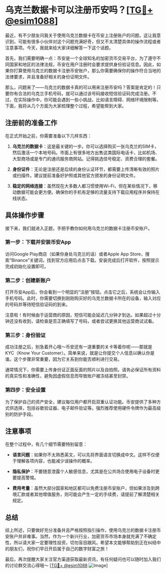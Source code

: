 # 乌克兰数据卡可以注册币安吗？[[TG💪+ @esim1088](https://t.me/s/esim1088)]

最近，有不少朋友问我关于使用乌克兰数据卡在币安上注册账户的问题。这让我意识到，可能有很多小伙伴对这个问题充满好奇，但又不太清楚具体的操作流程或者注意事项。今天，我就来给大家详细解答一下这个话题。

首先，我们需要明确一点：币安是一个全球知名的加密货币交易平台，为了遵守不同国家和地区的法律法规，币安在用户注册时会要求提供身份验证信息。因此，如果你打算使用乌克兰的数据卡注册币安账户，那么你需要确保你的操作符合当地的法律要求，并且准备好相关的身份证明文件。

那么，问题来了——乌克兰的数据卡真的可以用来注册币安吗？答案是肯定的！只要你有合法的乌克兰手机号码，就可以通过该号码接收短信验证码完成注册。不过，在实际操作中，你可能会遇到一些小挑战，比如语言障碍、网络环境限制等。下面，我将从几个方面为大家梳理整个过程，希望能帮到大家。

## 注册前的准备工作

在正式开始之前，你需要准备以下几样东西：

1. **乌克兰的数据卡**：这是最关键的一步。你可以选择购买一张乌克兰的SIM卡，然后激活一个本地号码。市面上有很多地方出售这类国际电话卡，比如机场、大型商场或是专门的通讯服务商网站。记得挑选信号稳定、资费合理的套餐。

2. **身份证件**：无论是注册还是后续的身份认证环节，都需要上传清晰有效的照片或扫描件。建议提前准备好护照或其他官方颁发的身份证明文件。

3. **稳定的网络连接**：虽然现在大多数人都习惯使用Wi-Fi，但在某些情况下，移动数据可能会更方便。确保你的手机有足够的流量支持下载应用程序并保持在线状态。

## 具体操作步骤

接下来，我们就进入正题，手把手教你如何用乌克兰的数据卡注册币安账户。

### 第一步：下载并安装币安App

访问Google Play商店（如果你身处乌克兰的话）或者Apple App Store，搜索“Binance”关键词，找到官方应用后点击下载。安装完成后打开软件，按照提示完成初始化设置即可。

### 第二步：创建新账户

打开币安App后，你会看到一个明显的“注册”按钮。点击它之后，系统会让你输入手机号码。此时，你需要切换到刚刚购买好的乌克兰数据卡所在的设备，输入对应的号码并等待短信验证码的到来。

注意啦！有时候由于运营商的原因，短信可能会延迟几分钟才到达。如果超过十分钟还没有收到，请检查是否正确填写了号码，或者尝试更换其他运营商试试看。

### 第三步：身份验证

成功注册之后，别急着开心哦～币安还有一道重要的关卡等着你呢——那就是KYC（Know Your Customer）。简单来说，就是让你提交个人信息以确认你是谁。这个步骤非常重要，因为它关系到你能否顺利进行交易。

通常情况下，你需要上传身份证正面反面的照片以及自拍照。请务必保证所有资料的真实性和准确性，避免因虚假信息而导致账户被冻结甚至封禁。

### 第四步：安全设置

为了保护自己的资产安全，建议每位用户都开启双重认证功能。币安提供了多种方式供选择，包括谷歌验证器、电子邮件验证等。强烈推荐使用硬件令牌作为最高级别的防护手段。

## 注意事项

在整个过程中，有几个细节需要特别留意：

- **语言问题**：如果你不太熟悉英文，可以先将界面语言切换成中文。这样不仅便于理解各项内容，也能减少误操作的概率。
  
- **隐私保护**：不要随意泄露个人敏感信息，尤其是在公共场合使用电子设备时更要提高警惕。

- **费用考量**：虽然大部分国家和地区都可以免费注册币安账户，但如果涉及到跨境汇款或者其他增值服务，则可能会产生一定的手续费，请提前了解清楚相关规定。

## 总结

综上所述，只要做好充分准备并且严格按照指引操作，使用乌克兰的数据卡注册币安账户并非难事。当然，作为一个新兴行业，加密货币市场本身就充满了不确定性，所以请大家一定要理性投资，切勿盲目跟风。希望本文能够帮助到正在纠结中的朋友们，祝你们早日开启属于自己的数字财富之旅！

最后，再次提醒大家关注官方渠道获取最新资讯，有任何疑问也可以随时加入我们的讨论群交流心得哦～ [[TG💪+ @esim1088](https://t.me/s/esim1088) ![Image](https://i.postimg.cc/4NQfJmqS/Snipaste-2025-05-13-00-14-12.png)]